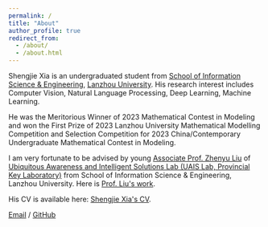 ```yaml
---
permalink: /
title: "About"
author_profile: true
redirect_from: 
  - /about/
  - /about.html
---
```


Shengjie Xia is an undergraduated student from [School of Information Science & Engineering](https://xxxyen.lzu.edu.cn/), [Lanzhou University](https://en.lzu.edu.cn/). His research interest includes Computer Vision, Natural Language Processing, Deep Learning, Machine Learning.

He was the Meritorious Winner of 2023 Mathematical Contest in Modeling and won the First Prize of 2023 Lanzhou University Mathematical Modelling Competition and Selection Competition for 2023 China/Contemporary Undergraduate Mathematical Contest in Modeling.

I am very fortunate to be advised by young [Associate Prof. Zhenyu Liu](https://xxxy.lzu.edu.cn/shiziduiwu/jiaoshiduiwu/fujiaoshou/2020/0922/133067.html) of [Ubiquitous Awareness and Intelligent Solutions Lab (UAIS Lab, Provincial Key Laboratory)](https://uais.lzu.edu.cn/en/) from School of Information Science & Engineering, Lanzhou University. Here is [Prof. Liu's work](https://www.researchgate.net/profile/Zhenyu-Liu-12).

His CV is available here: [Shengjie Xia's CV](http://xiashj2021.github.io/cv/).

[Email](mailto:xiashj21@lzu.edu.cn) / [GitHub](https://github.com/xiashj2021)
